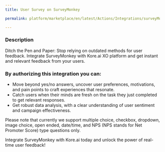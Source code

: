 ```yaml
---
title: User Survey on SurveyMonkey

permalink: platform/marketplace/en/latest/Actions/Integrations/surveyMonkey_userSurvey

---
```


### Description

Ditch the Pen and Paper: Stop relying on outdated methods for user feedback. Integrate SurveyMonkey with Kore.ai XO platform and get instant and relevant feedback from your users.

### By authorizing this integration you can:

- Move beyond yes/no answers, uncover user preferences, motivations, and pain points to craft experiences that resonate. 
- Catch users when their minds are fresh on the task they just completed to get relevant responses.
- Get robust data analysis, with a clear understanding of user sentiment and campaign effectiveness. 

Please note that currently we support multiple choice, checkbox, dropdown, image choice, open ended, date/time, and NPS (NPS stands for Net Promoter Score) type questions only.

Integrate SurveyMonkey with Kore.ai today and unlock the power of real-time user feedback!
